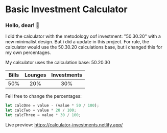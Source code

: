 # Basic Investment Calculator

### Hello, dear! 👋

I did the calculator with the metodology oof investment: "50.30.20" with a new minimalist design. But i did a update in this project. For rule, the calculator would use the 50.30.20 calculations base, but i changed this for my own percentages.

My calculator uses the calculation base: 50.20.30 

| Bills | Lounges | Investments |
|:-----:|:-------:|:-----------:|
|  50%  |   20%  |     30%     |

Fell free to change the percentages:

```javascript
let calcOne = value - (value * 50 / 100);
let calcTwo = value * 20 / 100;
let calcThree = value * 30 / 100;
```

Live preview: https://calculator-investments.netlify.app/


